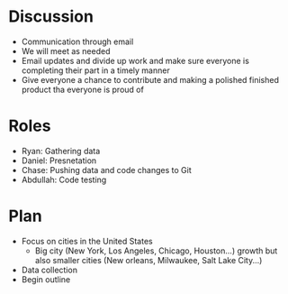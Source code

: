 # Discussion
- Communication through email
- We will meet as needed
- Email updates and divide up work and make sure everyone is completing their part in a timely manner
- Give everyone a chance to contribute and making a polished finished product tha everyone is proud of
# Roles
- Ryan: Gathering data
- Daniel: Presnetation
- Chase: Pushing data and code changes to Git
- Abdullah: Code testing
# Plan
- Focus on cities in the United States
  - Big city (New York, Los Angeles, Chicago, Houston...) growth but also smaller cities (New orleans, Milwaukee, Salt Lake City...)
- Data collection
- Begin outline 
